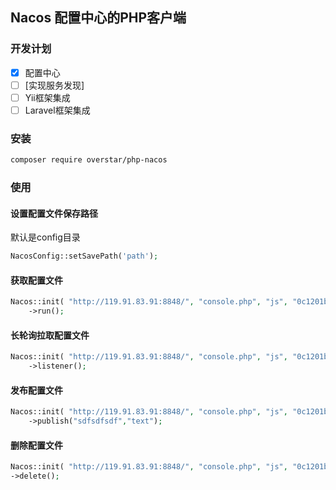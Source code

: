 ## Nacos 配置中心的PHP客户端

### 开发计划

- [x] 配置中心
- [ ] [实现服务发现]
- [ ] Yii框架集成
- [ ] Laravel框架集成

### 安装

``` bash
composer require overstar/php-nacos
```


### 使用

#### 设置配置文件保存路径
默认是config目录
``` php
NacosConfig::setSavePath('path');
```
#### 获取配置文件
``` php
Nacos::init( "http://119.91.83.91:8848/", "console.php", "js", "0c1201b3-495a-4c14-9259-e798b64fb6e8" )
    ->run();
```

#### 长轮询拉取配置文件
``` php
Nacos::init( "http://119.91.83.91:8848/", "console.php", "js", "0c1201b3-495a-4c14-9259-e798b64fb6e8" )
    ->listener();
```

#### 发布配置文件
``` php
Nacos::init( "http://119.91.83.91:8848/", "console.php", "js", "0c1201b3-495a-4c14-9259-e798b64fb6e8" )
    ->publish("sdfsdfsdf","text");
```

#### 删除配置文件
``` php
Nacos::init( "http://119.91.83.91:8848/", "console.php", "js", "0c1201b3-495a-4c14-9259-e798b64fb6e8" )
->delete();
```
